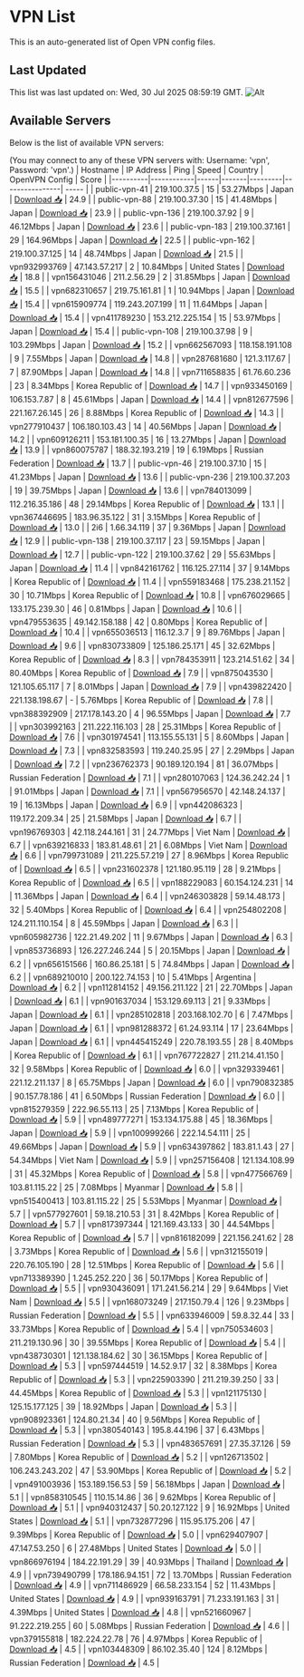 # VPN List

This is an auto-generated list of Open VPN config files.

## Last Updated

This list was last updated on: Wed, 30 Jul 2025 08:59:19 GMT.
![Alt](https://repobeats.axiom.co/api/embed/186b98318ef1479477931607c1ad7d823f12451f.svg "Repobeats analytics image")

## Available Servers

Below is the list of available VPN servers:

(You may connect to any of these VPN servers with: Username: 'vpn', Password: 'vpn'.)
| Hostname | IP Address | Ping | Speed | Country | OpenVPN Config | Score |
|----------|------------|------|-------|---------|----------------| ----- |
| public-vpn-41 | 219.100.37.5 | 15 | 53.27Mbps | Japan | [Download 📥](./configs/server_0_JP.ovpn) | 24.9 |
| public-vpn-88 | 219.100.37.30 | 15 | 41.48Mbps | Japan | [Download 📥](./configs/server_1_JP.ovpn) | 23.9 |
| public-vpn-136 | 219.100.37.92 | 9 | 46.12Mbps | Japan | [Download 📥](./configs/server_2_JP.ovpn) | 23.6 |
| public-vpn-183 | 219.100.37.161 | 29 | 164.96Mbps | Japan | [Download 📥](./configs/server_3_JP.ovpn) | 22.5 |
| public-vpn-162 | 219.100.37.125 | 14 | 48.74Mbps | Japan | [Download 📥](./configs/server_4_JP.ovpn) | 21.5 |
| vpn932993769 | 47.143.57.217 | 2 | 10.84Mbps | United States | [Download 📥](./configs/server_5_US.ovpn) | 18.8 |
| vpn156431046 | 211.2.56.29 | 2 | 31.85Mbps | Japan | [Download 📥](./configs/server_6_JP.ovpn) | 15.5 |
| vpn682310657 | 219.75.161.81 | 1 | 10.94Mbps | Japan | [Download 📥](./configs/server_7_JP.ovpn) | 15.4 |
| vpn615909774 | 119.243.207.199 | 11 | 11.64Mbps | Japan | [Download 📥](./configs/server_8_JP.ovpn) | 15.4 |
| vpn411789230 | 153.212.225.154 | 15 | 53.97Mbps | Japan | [Download 📥](./configs/server_9_JP.ovpn) | 15.4 |
| public-vpn-108 | 219.100.37.98 | 9 | 103.29Mbps | Japan | [Download 📥](./configs/server_10_JP.ovpn) | 15.2 |
| vpn662567093 | 118.158.191.108 | 9 | 7.55Mbps | Japan | [Download 📥](./configs/server_11_JP.ovpn) | 14.8 |
| vpn287681680 | 121.3.117.67 | 7 | 87.90Mbps | Japan | [Download 📥](./configs/server_12_JP.ovpn) | 14.8 |
| vpn711658835 | 61.76.60.236 | 23 | 8.34Mbps | Korea Republic of | [Download 📥](./configs/server_13_KR.ovpn) | 14.7 |
| vpn933450169 | 106.153.7.87 | 8 | 45.61Mbps | Japan | [Download 📥](./configs/server_14_JP.ovpn) | 14.4 |
| vpn812677596 | 221.167.26.145 | 26 | 8.88Mbps | Korea Republic of | [Download 📥](./configs/server_15_KR.ovpn) | 14.3 |
| vpn277910437 | 106.180.103.43 | 14 | 40.56Mbps | Japan | [Download 📥](./configs/server_16_JP.ovpn) | 14.2 |
| vpn609126211 | 153.181.100.35 | 16 | 13.27Mbps | Japan | [Download 📥](./configs/server_17_JP.ovpn) | 13.9 |
| vpn860075787 | 188.32.193.219 | 19 | 6.19Mbps | Russian Federation | [Download 📥](./configs/server_18_RU.ovpn) | 13.7 |
| public-vpn-46 | 219.100.37.10 | 15 | 41.23Mbps | Japan | [Download 📥](./configs/server_19_JP.ovpn) | 13.6 |
| public-vpn-236 | 219.100.37.203 | 19 | 39.75Mbps | Japan | [Download 📥](./configs/server_20_JP.ovpn) | 13.6 |
| vpn784013099 | 112.216.35.186 | 48 | 29.14Mbps | Korea Republic of | [Download 📥](./configs/server_21_KR.ovpn) | 13.1 |
| vpn367446695 | 183.96.35.122 | 31 | 3.15Mbps | Korea Republic of | [Download 📥](./configs/server_22_KR.ovpn) | 13.0 |
| 2i6 | 1.66.34.119 | 37 | 9.36Mbps | Japan | [Download 📥](./configs/server_23_JP.ovpn) | 12.9 |
| public-vpn-138 | 219.100.37.117 | 23 | 59.15Mbps | Japan | [Download 📥](./configs/server_24_JP.ovpn) | 12.7 |
| public-vpn-122 | 219.100.37.62 | 29 | 55.63Mbps | Japan | [Download 📥](./configs/server_25_JP.ovpn) | 11.4 |
| vpn842161762 | 116.125.27.114 | 37 | 9.14Mbps | Korea Republic of | [Download 📥](./configs/server_26_KR.ovpn) | 11.4 |
| vpn559183468 | 175.238.21.152 | 30 | 10.71Mbps | Korea Republic of | [Download 📥](./configs/server_27_KR.ovpn) | 10.8 |
| vpn676029665 | 133.175.239.30 | 46 | 0.81Mbps | Japan | [Download 📥](./configs/server_28_JP.ovpn) | 10.6 |
| vpn479553635 | 49.142.158.188 | 42 | 0.80Mbps | Korea Republic of | [Download 📥](./configs/server_29_KR.ovpn) | 10.4 |
| vpn655036513 | 116.12.3.7 | 9 | 89.76Mbps | Japan | [Download 📥](./configs/server_30_JP.ovpn) | 9.6 |
| vpn830733809 | 125.186.25.171 | 45 | 32.62Mbps | Korea Republic of | [Download 📥](./configs/server_31_KR.ovpn) | 8.3 |
| vpn784353911 | 123.214.51.62 | 34 | 80.40Mbps | Korea Republic of | [Download 📥](./configs/server_32_KR.ovpn) | 7.9 |
| vpn875043530 | 121.105.65.117 | 7 | 8.01Mbps | Japan | [Download 📥](./configs/server_33_JP.ovpn) | 7.9 |
| vpn439822420 | 221.138.198.67 | - | 5.76Mbps | Korea Republic of | [Download 📥](./configs/server_34_KR.ovpn) | 7.8 |
| vpn388392909 | 217.178.143.20 | 4 | 96.55Mbps | Japan | [Download 📥](./configs/server_35_JP.ovpn) | 7.7 |
| vpn303992163 | 211.222.116.103 | 28 | 25.31Mbps | Korea Republic of | [Download 📥](./configs/server_36_KR.ovpn) | 7.6 |
| vpn301974541 | 113.155.55.131 | 5 | 8.60Mbps | Japan | [Download 📥](./configs/server_37_JP.ovpn) | 7.3 |
| vpn832583593 | 119.240.25.95 | 27 | 2.29Mbps | Japan | [Download 📥](./configs/server_38_JP.ovpn) | 7.2 |
| vpn236762373 | 90.189.120.194 | 81 | 36.07Mbps | Russian Federation | [Download 📥](./configs/server_39_RU.ovpn) | 7.1 |
| vpn280107063 | 124.36.242.24 | 1 | 91.01Mbps | Japan | [Download 📥](./configs/server_40_JP.ovpn) | 7.1 |
| vpn567956570 | 42.148.24.137 | 19 | 16.13Mbps | Japan | [Download 📥](./configs/server_41_JP.ovpn) | 6.9 |
| vpn442086323 | 119.172.209.34 | 25 | 21.58Mbps | Japan | [Download 📥](./configs/server_42_JP.ovpn) | 6.7 |
| vpn196769303 | 42.118.244.161 | 31 | 24.77Mbps | Viet Nam | [Download 📥](./configs/server_43_VN.ovpn) | 6.7 |
| vpn639216833 | 183.81.48.61 | 21 | 6.08Mbps | Viet Nam | [Download 📥](./configs/server_44_VN.ovpn) | 6.6 |
| vpn799731089 | 211.225.57.219 | 27 | 8.96Mbps | Korea Republic of | [Download 📥](./configs/server_45_KR.ovpn) | 6.5 |
| vpn231602378 | 121.180.95.119 | 28 | 9.21Mbps | Korea Republic of | [Download 📥](./configs/server_46_KR.ovpn) | 6.5 |
| vpn188229083 | 60.154.124.231 | 14 | 11.36Mbps | Japan | [Download 📥](./configs/server_47_JP.ovpn) | 6.4 |
| vpn246303828 | 59.14.48.173 | 32 | 5.40Mbps | Korea Republic of | [Download 📥](./configs/server_48_KR.ovpn) | 6.4 |
| vpn254802208 | 124.211.110.154 | 8 | 45.59Mbps | Japan | [Download 📥](./configs/server_49_JP.ovpn) | 6.3 |
| vpn605982736 | 122.21.49.202 | 11 | 9.67Mbps | Japan | [Download 📥](./configs/server_50_JP.ovpn) | 6.3 |
| vpn853736893 | 126.227.246.244 | 5 | 20.15Mbps | Japan | [Download 📥](./configs/server_51_JP.ovpn) | 6.2 |
| vpn656151566 | 160.86.25.181 | 5 | 74.84Mbps | Japan | [Download 📥](./configs/server_52_JP.ovpn) | 6.2 |
| vpn689210010 | 200.122.74.153 | 10 | 5.41Mbps | Argentina | [Download 📥](./configs/server_53_AR.ovpn) | 6.2 |
| vpn112814152 | 49.156.211.122 | 21 | 22.70Mbps | Japan | [Download 📥](./configs/server_54_JP.ovpn) | 6.1 |
| vpn901637034 | 153.129.69.113 | 21 | 9.33Mbps | Japan | [Download 📥](./configs/server_55_JP.ovpn) | 6.1 |
| vpn285102818 | 203.168.102.70 | 6 | 7.47Mbps | Japan | [Download 📥](./configs/server_56_JP.ovpn) | 6.1 |
| vpn981288372 | 61.24.93.114 | 17 | 23.64Mbps | Japan | [Download 📥](./configs/server_57_JP.ovpn) | 6.1 |
| vpn445415249 | 220.78.193.55 | 28 | 8.40Mbps | Korea Republic of | [Download 📥](./configs/server_58_KR.ovpn) | 6.1 |
| vpn767722827 | 211.214.41.150 | 32 | 9.58Mbps | Korea Republic of | [Download 📥](./configs/server_59_KR.ovpn) | 6.0 |
| vpn329339461 | 221.12.211.137 | 8 | 65.75Mbps | Japan | [Download 📥](./configs/server_60_JP.ovpn) | 6.0 |
| vpn790832385 | 90.157.78.186 | 41 | 6.50Mbps | Russian Federation | [Download 📥](./configs/server_61_RU.ovpn) | 6.0 |
| vpn815279359 | 222.96.55.113 | 25 | 7.13Mbps | Korea Republic of | [Download 📥](./configs/server_62_KR.ovpn) | 5.9 |
| vpn489777271 | 153.134.175.88 | 45 | 18.36Mbps | Japan | [Download 📥](./configs/server_63_JP.ovpn) | 5.9 |
| vpn100999266 | 222.14.54.111 | 25 | 49.66Mbps | Japan | [Download 📥](./configs/server_64_JP.ovpn) | 5.9 |
| vpn634397862 | 183.81.1.43 | 27 | 54.34Mbps | Viet Nam | [Download 📥](./configs/server_65_VN.ovpn) | 5.9 |
| vpn257156408 | 121.134.108.99 | 31 | 45.32Mbps | Korea Republic of | [Download 📥](./configs/server_66_KR.ovpn) | 5.8 |
| vpn477566769 | 103.81.115.22 | 25 | 7.08Mbps | Myanmar | [Download 📥](./configs/server_67_MM.ovpn) | 5.8 |
| vpn515400413 | 103.81.115.22 | 25 | 5.53Mbps | Myanmar | [Download 📥](./configs/server_68_MM.ovpn) | 5.7 |
| vpn577927601 | 59.18.210.53 | 31 | 8.42Mbps | Korea Republic of | [Download 📥](./configs/server_69_KR.ovpn) | 5.7 |
| vpn817397344 | 121.169.43.133 | 30 | 44.54Mbps | Korea Republic of | [Download 📥](./configs/server_70_KR.ovpn) | 5.7 |
| vpn816182099 | 221.156.241.62 | 28 | 3.73Mbps | Korea Republic of | [Download 📥](./configs/server_71_KR.ovpn) | 5.6 |
| vpn312155019 | 220.76.105.190 | 28 | 12.51Mbps | Korea Republic of | [Download 📥](./configs/server_72_KR.ovpn) | 5.6 |
| vpn713389390 | 1.245.252.220 | 36 | 50.17Mbps | Korea Republic of | [Download 📥](./configs/server_73_KR.ovpn) | 5.5 |
| vpn930436091 | 171.241.56.214 | 29 | 9.64Mbps | Viet Nam | [Download 📥](./configs/server_74_VN.ovpn) | 5.5 |
| vpn168073249 | 217.150.79.4 | 126 | 9.23Mbps | Russian Federation | [Download 📥](./configs/server_75_RU.ovpn) | 5.5 |
| vpn633946009 | 59.8.32.44 | 33 | 33.73Mbps | Korea Republic of | [Download 📥](./configs/server_76_KR.ovpn) | 5.4 |
| vpn750534603 | 211.219.130.96 | 30 | 39.55Mbps | Korea Republic of | [Download 📥](./configs/server_77_KR.ovpn) | 5.4 |
| vpn438730301 | 121.138.184.62 | 30 | 36.15Mbps | Korea Republic of | [Download 📥](./configs/server_78_KR.ovpn) | 5.3 |
| vpn597444519 | 14.52.9.17 | 32 | 8.38Mbps | Korea Republic of | [Download 📥](./configs/server_79_KR.ovpn) | 5.3 |
| vpn225903390 | 211.219.39.250 | 33 | 44.45Mbps | Korea Republic of | [Download 📥](./configs/server_80_KR.ovpn) | 5.3 |
| vpn121175130 | 125.15.177.125 | 39 | 18.92Mbps | Japan | [Download 📥](./configs/server_81_JP.ovpn) | 5.3 |
| vpn908923361 | 124.80.21.34 | 40 | 9.56Mbps | Korea Republic of | [Download 📥](./configs/server_82_KR.ovpn) | 5.3 |
| vpn380540143 | 195.8.44.196 | 37 | 6.43Mbps | Russian Federation | [Download 📥](./configs/server_83_RU.ovpn) | 5.3 |
| vpn483657691 | 27.35.37.126 | 59 | 7.80Mbps | Korea Republic of | [Download 📥](./configs/server_84_KR.ovpn) | 5.2 |
| vpn126713502 | 106.243.243.202 | 47 | 53.90Mbps | Korea Republic of | [Download 📥](./configs/server_85_KR.ovpn) | 5.2 |
| vpn491003936 | 153.189.156.53 | 59 | 56.18Mbps | Japan | [Download 📥](./configs/server_86_JP.ovpn) | 5.1 |
| vpn858310545 | 110.15.14.86 | 36 | 9.62Mbps | Korea Republic of | [Download 📥](./configs/server_87_KR.ovpn) | 5.1 |
| vpn940312437 | 50.20.127.122 | 9 | 16.92Mbps | United States | [Download 📥](./configs/server_88_US.ovpn) | 5.1 |
| vpn732877296 | 115.95.175.206 | 47 | 9.39Mbps | Korea Republic of | [Download 📥](./configs/server_89_KR.ovpn) | 5.0 |
| vpn629407907 | 47.147.53.250 | 6 | 27.48Mbps | United States | [Download 📥](./configs/server_90_US.ovpn) | 5.0 |
| vpn866976194 | 184.22.191.29 | 39 | 40.93Mbps | Thailand | [Download 📥](./configs/server_91_TH.ovpn) | 4.9 |
| vpn739490799 | 178.186.94.151 | 72 | 13.70Mbps | Russian Federation | [Download 📥](./configs/server_92_RU.ovpn) | 4.9 |
| vpn711486929 | 66.58.233.154 | 52 | 11.43Mbps | United States | [Download 📥](./configs/server_93_US.ovpn) | 4.9 |
| vpn939163791 | 71.233.191.163 | 31 | 4.39Mbps | United States | [Download 📥](./configs/server_94_US.ovpn) | 4.8 |
| vpn521660967 | 91.222.219.255 | 60 | 5.08Mbps | Russian Federation | [Download 📥](./configs/server_95_RU.ovpn) | 4.6 |
| vpn379155818 | 182.224.22.78 | 76 | 4.97Mbps | Korea Republic of | [Download 📥](./configs/server_96_KR.ovpn) | 4.5 |
| vpn103448309 | 86.102.35.40 | 124 | 8.12Mbps | Russian Federation | [Download 📥](./configs/server_97_RU.ovpn) | 4.5 |
